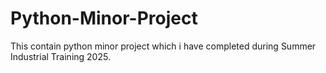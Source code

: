 # Python-Minor-Project
This contain python minor project which i have completed during Summer Industrial Training 2025.
